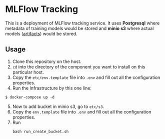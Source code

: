 # MLFlow Tracking

This is a deployment of MLFlow tracking service. It uses **Postgresql** where metadata of training models would be stored and **minio s3** where actual models ([artifacts](https://mlflow.org/docs/latest/concepts.html#artifact-locations)) would be stored.


## Usage

1. Clone this repository on the host.
2. `cd` into the directory of the component you want to install on this particular host.
3. Copy the `etc/env.template` file into `.env` and fill out all the configuration properties.
4. Run the Infrastructure by this one line:

```shell
$ docker-compose up -d
```

5. Now to add bucket in minio s3, go to `etc/s3`.
6. Copy the `env.template` file into `.env` and fill out all the configuration properties.
7. Run
   ```shell
   bash run_create_bucket.sh
   ```
